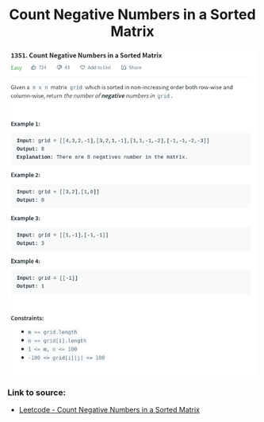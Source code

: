 <h1 align="center">Count Negative Numbers in a Sorted Matrix</h1>

![alt text](https://raw.githubusercontent.com/matthew01lokiet/Github-repos-images/main/Algs/Arrays/Q5jGHliD_o.png)

### Link to source: 
- <a href="https://leetcode.com/problems/count-negative-numbers-in-a-sorted-matrix/">Leetcode - Count Negative Numbers in a Sorted Matrix</a>

